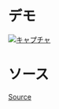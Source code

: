 # デモ
[![キャプチャ](https://user-images.githubusercontent.com/3638785/97151866-71c12400-17b3-11eb-85d5-f1a28d317562.PNG)
](https://little-hoge.github.io/SelectCursor/)

# ソース
[Source](https://github.com/little-hoge/SelectCursor/blob/main/Assets/CursorController.cs)
